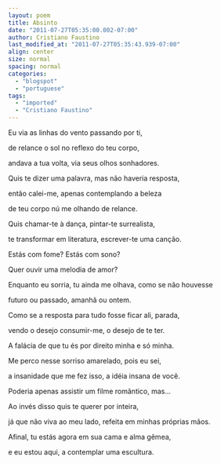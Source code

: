 ```yaml
---
layout: poem
title: Absinto
date: "2011-07-27T05:35:00.002-07:00"
author: Cristiano Faustino
last_modified_at: "2011-07-27T05:35:43.939-07:00"
align: center
size: normal
spacing: normal
categories:
  - "blogspot"
  - "portuguese"
tags:
  - "imported"
  - "Cristiano Faustino"
---
```


Eu via as linhas do vento passando por ti,

de relance o sol no reflexo do teu corpo,

andava a tua volta, via seus olhos sonhadores.

Quis te dizer uma palavra, mas não haveria resposta,

então calei-me, apenas contemplando a beleza

de teu corpo nú me olhando de relance.

Quis chamar-te à dança, pintar-te surrealista,

te transformar em literatura, escrever-te uma canção.

Estás com fome? Estás com sono?

Quer ouvir uma melodia de amor?

Enquanto eu sorria, tu ainda me olhava, como se não houvesse 

futuro ou passado, amanhã ou ontem.

Como se a resposta para tudo fosse ficar ali, parada,

vendo o desejo consumir-me, o desejo de te ter.

A falácia de que tu és por direito minha e só minha.

Me perco nesse sorriso amarelado, pois eu sei,

a insanidade que me fez isso, a idéia insana de você.

Poderia apenas assistir um filme romântico, mas...

Ao invés disso quis te querer por inteira,

já que não viva ao meu lado, refeita em minhas próprias mãos.

Afinal, tu estás agora em sua cama e alma gêmea,

e eu estou aqui, a contemplar uma escultura.